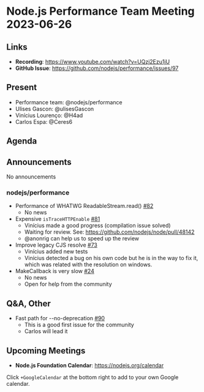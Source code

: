 # Node.js  Performance Team Meeting 2023-06-26

## Links

* **Recording**:  https://www.youtube.com/watch?v=UQzj2Ezu1jU
* **GitHub Issue**: https://github.com/nodejs/performance/issues/97

## Present

* Performance team: @nodejs/performance
* Ulises Gascon: @ulisesGascon
* Vinícius Lourenço: @H4ad
* Carlos Espa: @Ceres6


## Agenda

## Announcements

No announcements

### nodejs/performance

* Performance of WHATWG ReadableStream.read() [#82](https://github.com/nodejs/performance/issues/82)
  * No news
* Expensive `isTraceHTTPEnable` [#81](https://github.com/nodejs/performance/issues/81)
  * Vinícius made a good progress (compilation issue solved)
  * Waiting for review. See: https://github.com/nodejs/node/pull/48142
  * @anonrig can help us to speed up the review 
* Improve legacy CJS resolve [#73](https://github.com/nodejs/performance/issues/73)
  * Vinícius added new tests
  * Vinícius detected a bug on his own code but he is in the way to fix it, which was related with the resolution on windows.
* MakeCallback is very slow [#24](https://github.com/nodejs/performance/issues/24)
  * No news
  * Open for help from the community


## Q&A, Other

* Fast path for --no-deprecation  [#90](https://github.com/nodejs/performance/issues/90)
  * This is a good first issue for the community
  * Carlos will lead it

## Upcoming Meetings
* **Node.js Foundation Calendar**: https://nodejs.org/calendar

Click `+GoogleCalendar` at the bottom right to add to your own Google calendar.

